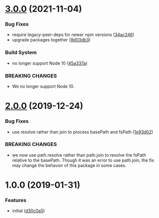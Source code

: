 # [3.0.0](https://github.com/lddubeau/karma-serve-static-map/compare/v2.0.0...v3.0.0) (2021-11-04)


### Bug Fixes

* require legacy-peer-deps for newer npm versions ([34ac246](https://github.com/lddubeau/karma-serve-static-map/commit/34ac2464c8a946cd07f4171aab50ffe39c2f9776))
* upgrade packages together ([9d03db3](https://github.com/lddubeau/karma-serve-static-map/commit/9d03db3c365e5d28755d3670366895283cd26e3f))


### Build System

* no longer support Node 10 ([45a337a](https://github.com/lddubeau/karma-serve-static-map/commit/45a337af4b9e2b052b7023255b7263b908cc957c))


### BREAKING CHANGES

* We no longer support Node 10.



<a name="2.0.0"></a>
# [2.0.0](https://github.com/lddubeau/karma-serve-static-map/compare/v1.0.0...v2.0.0) (2019-12-24)


### Bug Fixes

* use resolve rather than join to process basePath and fsPath ([1e93d02](https://github.com/lddubeau/karma-serve-static-map/commit/1e93d02))


### BREAKING CHANGES

* we now use path.resolve rather than path.join to resolve the
fsPath relative to the basePath. Though it was an error to use path.join, the
fix may change the behavior of this package in some cases.



<a name="1.0.0"></a>
# 1.0.0 (2019-01-31)


### Features

* initial ([d30c0a5](https://github.com/lddubeau/karma-serve-static-map/commit/d30c0a5))



